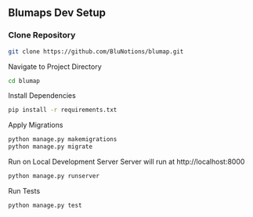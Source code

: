 ## Blumaps Dev Setup

### Clone Repository
```bash
git clone https://github.com/BluNotions/blumap.git
```

Navigate to Project Directory
```bash
cd blumap
```

Install Dependencies
```bash
pip install -r requirements.txt
```

Apply Migrations
```bash
python manage.py makemigrations
python manage.py migrate
```

Run on Local Development Server
Server will run at http://localhost:8000
```bash
python manage.py runserver
```

Run Tests
```bash
python manage.py test
```